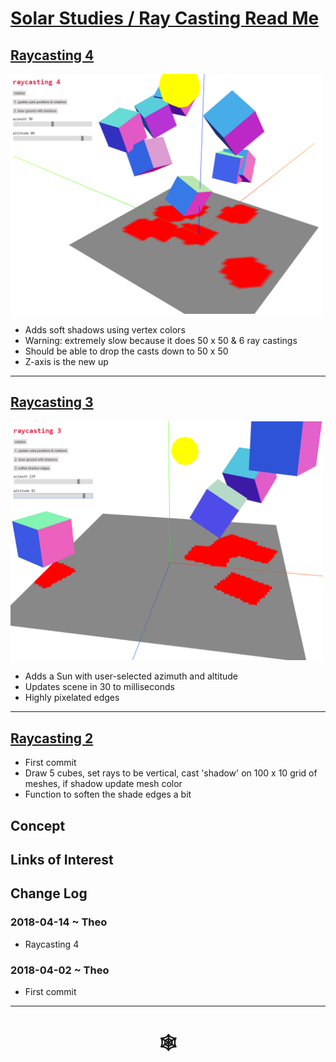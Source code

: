<span style=display:none; >[You are now in a GitHub source code view - click this link to view Read Me file as a web page]( http://www.ladybug.tools/spider/#cookbook/solar-studies/raycasting/README.md "View file as a web page." ) </span>


# [Solar Studies / Ray Casting Read Me]( #cookbook/solar-studies/raycasting/README.md )


<!--
<iframe src=http://www.ladybug.tools/spider/cookbook/templates/cookbook-template-threejs-hamburger.html width=100% height=600px ></iframe>
_txt_
<span style="display: none" >Iframes are not viewable in GitHub source code view</span>
-->



## [Raycasting 4]( http://www.ladybug.tools/spider/cookbook/solar-studies/raycasting/raycasting-4.html )

<img src=cookbook/solar-studies/raycasting/raycasting-4.png width=500 >

* Adds soft shadows using vertex colors
* Warning: extremely slow because it does 50 x 50 & 6 ray castings
* Should be able to drop the casts down to 50 x 50
* Z-axis is the new up



***

## [Raycasting 3]( http://www.ladybug.tools/spider/cookbook/solar-studies/raycasting/raycasting-3.html )

<img src=cookbook/solar-studies/raycasting/raycasting-3.png width=500 >

* Adds a Sun with user-selected azimuth and altitude
* Updates scene in 30 to milliseconds
* Highly pixelated edges

***

## [Raycasting 2]( http://www.ladybug.tools/spider/cookbook/solar-studies/raycasting/raycasting-2.html )

* First commit
* Draw 5 cubes, set rays to be vertical, cast 'shadow' on 100 x 10 grid of meshes, if shadow update mesh color
* Function to soften the shade edges a bit

## Concept


## Links of Interest


## Change Log

### 2018-04-14 ~ Theo

* Raycasting 4

### 2018-04-02 ~ Theo

* First commit

***

# <center title="hello!" ><a href=javascript:window.scrollTo(0,0); style=text-decoration:none; > &#x1f578; </a></center>

